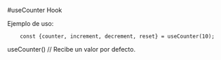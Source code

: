 #useCounter Hook

Ejemplo de uso:
```
    const {counter, increment, decrement, reset} = useCounter(10);
```

useCounter() // Recibe un valor por defecto.